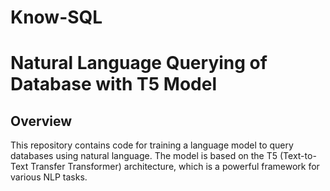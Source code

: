 # Know-SQL

# Natural Language Querying of Database with T5 Model

## Overview
This repository contains code for training a language model to query databases using natural language. The model is based on the T5 (Text-to-Text Transfer Transformer) architecture, which is a powerful framework for various NLP tasks.

